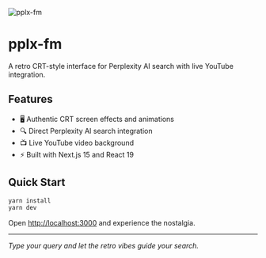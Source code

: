 ![pplx-fm](public/og/image.png)

# pplx-fm

A retro CRT-style interface for Perplexity AI search with live YouTube integration.

## Features

- 🖥️ Authentic CRT screen effects and animations
- 🔍 Direct Perplexity AI search integration
- 📺 Live YouTube video background
- ⚡ Built with Next.js 15 and React 19

## Quick Start

```bash
yarn install
yarn dev
```

Open [http://localhost:3000](http://localhost:3000) and experience the nostalgia.

---

*Type your query and let the retro vibes guide your search.*